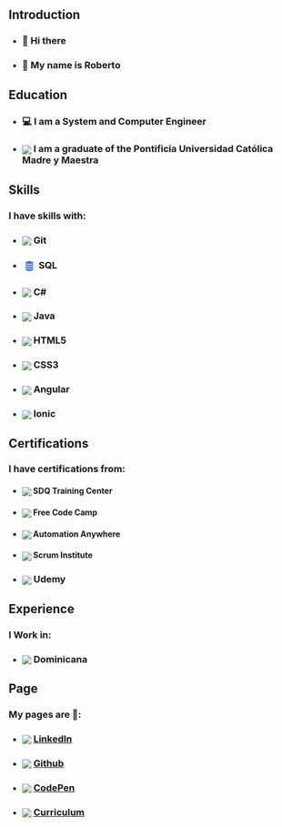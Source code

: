 ## Introduction

* ### 👋 Hi there

* ### 📛 My name is Roberto


## Education

* ### 💻 I am a System and Computer Engineer

* ### <img style="height:40px; vertical-align: middle;" src="https://upload.wikimedia.org/wikipedia/commons/thumb/2/25/EscudoPucmm.gif/800px-EscudoPucmm.gif"> I am a graduate of the Pontificia Universidad Católica Madre y Maestra


## Skills

### I have skills with:

* ### <img style="height:25px; vertical-align: middle;" src="https://git-scm.com/images/logos/downloads/Git-Icon-1788C.png"> Git

* ### <img style="height:25px; vertical-align: middle;" src="https://raw.githubusercontent.com/github/explore/80688e429a7d4ef2fca1e82350fe8e3517d3494d/topics/sql/sql.png"> SQL

* ### <img style="height:25px; vertical-align: middle;" src="https://upload.wikimedia.org/wikipedia/commons/4/4f/Csharp_Logo.png"> C# 

* ### <img style="height:25px; vertical-align: middle;" src="https://i.pinimg.com/originals/79/5e/bb/795ebb5f4a470cd7242136237f61fc53.png"> Java

* ### <img style="height:25px; vertical-align: middle;" src="https://upload.wikimedia.org/wikipedia/commons/thumb/6/61/HTML5_logo_and_wordmark.svg/2048px-HTML5_logo_and_wordmark.svg.png"> HTML5

* ### <img style="height:25px; vertical-align: middle;" src="https://upload.wikimedia.org/wikipedia/commons/thumb/d/d5/CSS3_logo_and_wordmark.svg/1452px-CSS3_logo_and_wordmark.svg.png"> CSS3

* ### <img style="height:25px; vertical-align: middle;" src="https://upload.wikimedia.org/wikipedia/commons/thumb/c/cf/Angular_full_color_logo.svg/2048px-Angular_full_color_logo.svg.png"> Angular

* ### <img style="height:25px; vertical-align: middle;" src="https://cdn.iconscout.com/icon/free/png-256/ionic-3521510-2945013.png?f=webp&w=128"> Ionic


## Certifications

### I have certifications from:

* #### <img style="height:25px; vertical-align: middle;" src="https://media.licdn.com/dms/image/C4E0BAQFm04bZsiHGBg/company-logo_200_200/0/1579107331432?e=2147483647&v=beta&t=14-TMISkjBEaYiG7RA8hsRg6QdYj8akST8l6g8zQBLQ"> SDQ Training Center 

* #### <img style="height:25px; vertical-align: middle;" src="https://design-style-guide.freecodecamp.org/downloads/fcc_secondary_small.svg"> Free Code Camp

* #### <img style="height:25px; vertical-align: middle;" src="https://pbs.twimg.com/profile_images/1046888625424687104/G-XuXLML_400x400.jpg"> Automation Anywhere 

* #### <img style="height:25px; vertical-align: middle;" src="https://mir-s3-cdn-cf.behance.net/user/115/506a80486420707.5e3af64ab292c.jpg"> Scrum Institute

* ### <img style="height:25px; vertical-align: middle;" src="https://pbs.twimg.com/profile_images/1415325668787855361/nxZY4zVv_400x400.png"> Udemy


## Experience

### I Work in: 

* ### <img style="height:40px; vertical-align: middle;" src="https://www.gbm.net/wp-content/themes/baum-child/assets/images/logo-default.svg"> Dominicana


## Page

### My pages are 📝: 
* ### <img style="height:25px; vertical-align: middle;" src="https://upload.wikimedia.org/wikipedia/commons/c/ca/LinkedIn_logo_initials.png"> [LinkedIn](https://linkedin.com/in/robertokepp)

* ### <img style="height:25px; vertical-align: middle;" src="https://upload.wikimedia.org/wikipedia/commons/thumb/9/91/Octicons-mark-github.svg/600px-Octicons-mark-github.svg.png?20180806170715"> [Github](https://github.com/robertokepp) 

* ### <img style="height:25px; vertical-align: middle;" src="https://assets.codepen.io/1584356/codepen.png"> [CodePen](https://codepen.io/robertokepp)

* ### <img style="height:25px; vertical-align: middle;" src="https://upload.wikimedia.org/wikipedia/commons/7/74/Canva_logo.png"> [Curriculum](https://robertokepp.github.io) 
